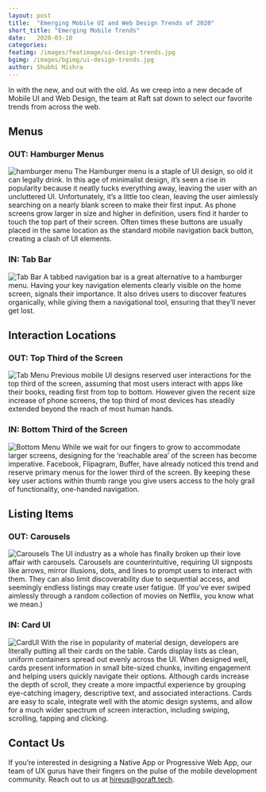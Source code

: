 ```yaml
---
layout: post
title:  "Emerging Mobile UI and Web Design Trends of 2020"
short_title: "Emerging Mobile Trends"
date:   2020-03-10
categories:
featimg: /images/featimage/ui-design-trends.jpg
bgimg: /images/bgimg/ui-design-trends.jpg
author: Shubhi Mishra
---
```


In with the new, and out with the old. As we creep into a new decade of Mobile UI and Web Design, the team at Raft sat down to select our favorite trends from across the web.  

## Menus
### OUT: Hamburger Menus

![hamburger menu](/images/ui-design-trends/out-hamburger-menu.jpg)
The Hamburger menu is a staple of UI design, so old it can legally drink. In this age of minimalist design, it’s seen a rise in popularity because it neatly tucks everything away, leaving the user with an uncluttered UI. Unfortunately, it’s a little too clean, leaving the user aimlessly searching on a nearly blank screen to make their first input. As phone screens grow larger in size and higher in definition, users find it harder to touch the top part of their screen. Often times these buttons are usually placed in the same location as the standard mobile navigation back button, creating a clash of UI elements.

### IN: Tab Bar

![Tab Bar](/images/ui-design-trends/in-tabbed-nav.png)
A tabbed navigation bar is a great alternative to a hamburger menu. Having your key navigation elements clearly visible on the home screen, signals their importance. It also drives users to discover features organically, while giving them a navigational tool, ensuring that they’ll never get lost.

## Interaction Locations

### OUT: Top Third of the Screen

![Tab Menu](/images/ui-design-trends/out-top-third.png)
Previous mobile UI designs reserved user interactions for the top third of the screen, assuming that most users interact with apps like their books, reading first from top to bottom. However given the recent size increase of phone screens, the top third of most devices has steadily extended beyond the reach of most human hands.

### IN: Bottom Third of the Screen

![Bottom Menu](/images/ui-design-trends/in-bottom-third.png)
While we wait for our fingers to grow to accommodate larger screens, designing for the ‘reachable area’ of the screen has become imperative. Facebook, Flipagram, Buffer, have already noticed this trend and reserve primary menus for the lower third of the screen. By keeping these key user actions within thumb range you give users access to the holy grail of functionality, one-handed navigation.

## Listing Items

### OUT: Carousels

![Carousels](/images/ui-design-trends/out-carousels.jpg)
The UI industry as a whole has finally broken up their love affair with carousels. Carousels are counterintuitive, requiring UI signposts like arrows, mirror illusions, dots, and lines to prompt users to interact with them. They can also limit discoverability due to sequential access, and seemingly endless listings may create user fatigue. (If you’ve ever swiped aimlessly through a random collection of movies on Netflix, you know what we mean.)

### IN: Card UI

![CardUI](/images/ui-design-trends/in-cards.png)
With the rise in popularity of material design, developers are literally putting all their cards on the table. Cards display lists as clean, uniform containers spread out evenly across the UI. When designed well, cards present information in small bite-sized chunks, inviting engagement and helping users quickly navigate their options. Although cards increase the depth of scroll, they create a more impactful experience by grouping eye-catching imagery, descriptive text, and associated interactions. Cards are easy to scale, integrate well with the atomic design systems, and allow for a much wider spectrum of screen interaction, including swiping, scrolling, tapping and clicking.

## Contact Us

If you’re interested in designing a Native App or Progressive Web App, our team of UX gurus have their fingers on the pulse of the mobile development community. Reach out to us at [hireus@goraft.tech](mailto:hireus@goraft.tech).
